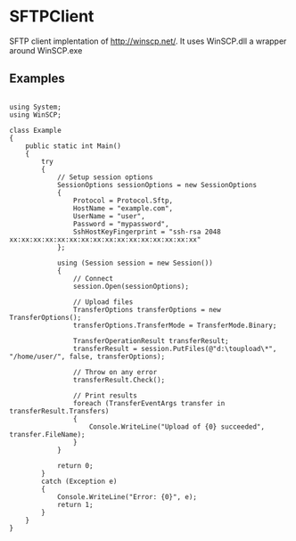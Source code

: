 # SFTPClient
SFTP client implentation of http://winscp.net/. It uses WinSCP.dll a wrapper around WinSCP.exe

## Examples
<pre>
<code>
using System;
using WinSCP;
 
class Example
{
    public static int Main()
    {
        try
        {
            // Setup session options
            SessionOptions sessionOptions = new SessionOptions
            {
                Protocol = Protocol.Sftp,
                HostName = "example.com",
                UserName = "user",
                Password = "mypassword",
                SshHostKeyFingerprint = "ssh-rsa 2048 xx:xx:xx:xx:xx:xx:xx:xx:xx:xx:xx:xx:xx:xx:xx:xx"
            };
 
            using (Session session = new Session())
            {
                // Connect
                session.Open(sessionOptions);
 
                // Upload files
                TransferOptions transferOptions = new TransferOptions();
                transferOptions.TransferMode = TransferMode.Binary;
 
                TransferOperationResult transferResult;
                transferResult = session.PutFiles(@"d:\toupload\*", "/home/user/", false, transferOptions);
 
                // Throw on any error
                transferResult.Check();
 
                // Print results
                foreach (TransferEventArgs transfer in transferResult.Transfers)
                {
                    Console.WriteLine("Upload of {0} succeeded", transfer.FileName);
                }
            }
 
            return 0;
        }
        catch (Exception e)
        {
            Console.WriteLine("Error: {0}", e);
            return 1;
        }
    }
}
	
</code>
</pre>

